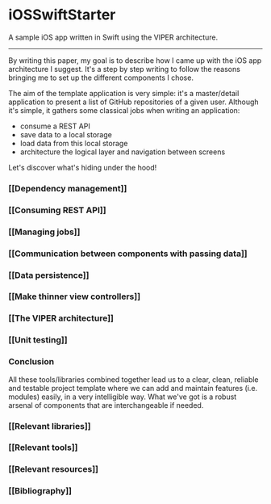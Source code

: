 # iOSSwiftStarter
A sample iOS app written in Swift using the VIPER architecture.

***

By writing this paper, my goal is to describe how I came up with the iOS app architecture I suggest.
It's a step by step writing to follow the reasons bringing me to set up the different components I chose.

The aim of the template application is very simple: it's a master/detail application to present a list of GitHub repositories of a given user.
Although it's simple, it gathers some classical jobs when writing an application:

* consume a REST API
* save data to a local storage
* load data from this local storage
* architecture the logical layer and navigation between screens

Let's discover what's hiding under the hood!

### [[Dependency management]]

### [[Consuming REST API]]

### [[Managing jobs]]

### [[Communication between components with passing data]]

### [[Data persistence]]

### [[Make thinner view controllers]]

### [[The VIPER architecture]]

### [[Unit testing]]

### Conclusion

All these tools/libraries combined together lead us to a clear, clean, reliable and testable project template where we can add and maintain features (i.e. modules) easily, in a very intelligible way. 
What we've got is a robust arsenal of components that are interchangeable if needed.

### [[Relevant libraries]]

### [[Relevant tools]]

### [[Relevant resources]]

### [[Bibliography]]
